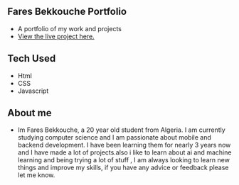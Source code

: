 ## Fares Bekkouche Portfolio

- A portfolio of my work and projects
- [View the live project here.](https://1farz1.github.io/Fares-Bekkouche-Portfolio/)

## Tech Used

- Html
- CSS
- Javascript

## About me

- Im Fares Bekkouche, a 20 year old student from Algeria. I am currently studying computer science and I am passionate about mobile and backend development. I have been learning them for nearly 3 years now and I have made a lot of projects.also i  like to learn about ai and machine learning  and being trying a lot of stuff ,  I am always looking to learn new things and improve my skills, if you have any advice or feedback please let me know.
